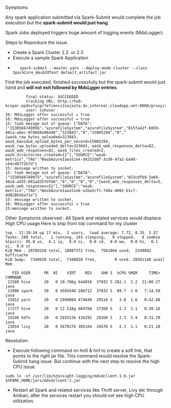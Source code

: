 
Symptoms 

Any spark application submitted via Spark-Submit would complete the job execution but the **spark-submit would just hang**.

Spark Jobs deployed triggers huge amount of logging events (MdsLogger).

Steps to Reproduce the issue.

*    Create a Spark Cluster 2.2. or 2.3
*    Execute a sample Spark Application
*        spark-submit --master yarn --deploy-mode cluster --class SparkCore_WasbIOTest default_artifact.jar

Find the job executed, finished successfully but the spark-submit would just hand and **will not exit followed by MdsLgger entries**.

```
         final status: SUCCEEDED
         tracking URL: http://hn0-kcspar.ep4xvfyigrfefcencs2sajxuta.dx.internal.cloudapp.net:8088/proxy/application_1530566316498_0004/
         user: sshuser
16: MdsLogger offer successful = true
16: MdsLogger offer successful = true
15: took mesage out of queue: {"DATA":["1530566749956","azureFileSystem","azureFileSystem","815fa42f-b859-40ca-a6ec-074668a96448","323043","0","15005294","0","{wasb_raw_bytes_uploaded=323043, wasb_maximum_upload_bytes_per_second=15005294, wasb_raw_bytes_uploaded_delta=323043, wasb_web_responses_delta=82, wasb_web_responses=82, wasb_files_created=2, wasb_directories_created=1}"],"SOURCE":"wasb-metrics","TAG":"WasbAzureIaasSink-d4252ddf-3cd9-4fa2-ba98-cb4cd87f2b7d"}
15: message written to socket.
15: took mesage out of queue: {"DATA":["1530566749975","azureFileSystem","azureFileSystem","023cdfb9-5e69-48c8-a435-081ad35fdfb6","0","0","0","0","{wasb_web_responses_delta=5, wasb_web_responses=5}"],"SOURCE":"wasb-metrics","TAG":"WasbAzureIaasSink-a1ba5cf1-748a-4002-b1c7-dd828b56a71e"}
15: message written to socket.
16: MdsLogger offer successful = true
15:message written to socket.

```
Other Symptoms observed : All Spark and related services would displace High CPU usage
Here is snip from top command for my cluster

```
top - 21:29:34 up 17 min,  2 users,  load average: 7.72, 8.35, 5.57
Tasks: 208 total,   1 running, 143 sleeping,   0 stopped,   0 zombie
%Cpu(s): 95.8 us,  4.1 sy,  0.0 ni,  0.0 id,  0.0 wa,  0.0 hi,  0.1 si,  0.0 st
KiB Mem : 28789328 total, 18887372 free,  7561064 used,  2340892 buff/cache
KiB Swap:  7340028 total,  7340028 free,        0 used. 20501148 avail Mem

   PID USER      PR  NI    VIRT    RES    SHR S  %CPU %MEM     TIME+ COMMAND
 21509 hive      20   0 10.786g 644656  37032 S 282.1  2.2  21:00.27 java
 21906 spark     20   0 4585648 286712  37032 S  89.7  1.0   7:14.50 java
 15012 yarn      20   0 2999084 474640  29516 S   3.0  1.6   0:42.88 java
 17277 hive      20   0 12.518g 604760  37260 S   2.3  2.1   0:38.16 java
 19248 hdfs      20   0 2925236 416292  29260 S   2.3  1.4   0:31.70 java
 21054 livy      20   0 5670176 305104  34576 S   2.3  1.1   0:21.18 java
```

Resolution: 
*    Execute following command on hn0 & hn1 to create a soft link, that points to the right jar file. This command would resolve the Spark-Submit hang issue.  But continue with the next step to resolve the high CPU issue. 
```
sudo ln -sf /usr/lib/hdinsight-logging/mdsdclient-1.0.jar $SPARK_HOME/jars/mdsdclient-1.jar
```
*    Restart all Spark and related services like Thrift server, Livy etc through Ambari, after the services restart you should not see high CPU utilization.

